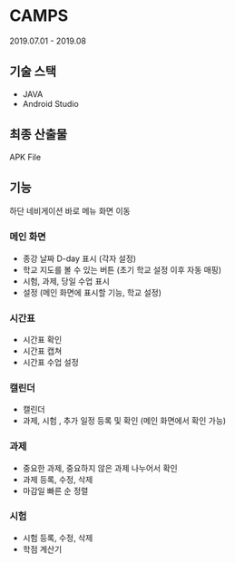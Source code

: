 # CAMPS

2019.07.01 - 2019.08

## 기술 스택
* JAVA
* Android Studio

## 최종 산출물
APK File

## 기능
하단 네비게이션 바로 메뉴 화면 이동
### 메인 화면
  - 종강 날짜 D-day 표시 (각자 설정)
  - 학교 지도를 볼 수 있는 버튼 (초기 학교 설정 이후 자동 매핑)
  - 시험, 과제, 당일 수업 표시
  - 설정 (메인 화면에 표시할 기능, 학교 설정)
### 시간표
  - 시간표 확인
  - 시간표 캡쳐
  - 시간표 수업 설정
### 캘린더
  - 캘린더
  - 과제, 시험 , 추가 일정 등록 및 확인 (메인 화면에서 확인 가능)
### 과제
  - 중요한 과제, 중요하지 않은 과제 나누어서 확인
  - 과제 등록, 수정, 삭제
  - 마감일 빠른 순 정렬 
 ### 시험
  - 시험 등록, 수정, 삭제
  - 학점 계산기
  
